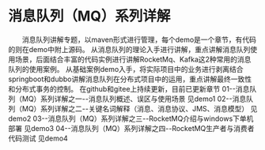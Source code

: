 # 消息队列（MQ）系列详解
　　消息队列讲解专题，以maven形式进行管理，每个demo是一个章节，有代码的则在demo中附上源码。
从消息队列的理论入手进行讲解，重点讲解消息队列使用场景，后面结合丰富的代码实例进行讲解RocketMq、Kafka这2种常用的消息队列的使用案例。
从基础案例demo入手，将实际项目中的业务进行剥离结合springboot和dubbo讲解消息队列在分布式项目中的运用，重点讲解最终一致性和分布式事务的控制。
在github和gitee上持续更新，目前已更新章节
01--消息队列（MQ）系列详解之一--消息队列概述、误区与使用场景     见demo1
02--消息队列（MQ）系列详解之二--关键名词解释（消息、消息协议、JMS、消息模型）  见demo2
03--消息队列（MQ）系列详解之三--RocketMQ介绍与windows下单机部署  见demo3
04--消息队列（MQ）系列详解之四--RocketMQ生产者与消费者代码测试  见demo4